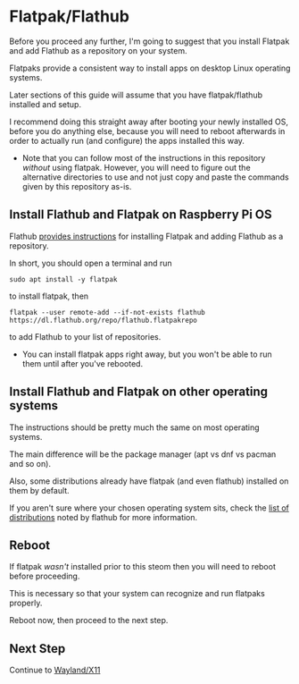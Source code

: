 # Flatpak/Flathub

Before you proceed any further, I'm going to suggest that you install Flatpak and add Flathub as a repository on your system.

Flatpaks provide a consistent way to install apps on desktop Linux operating systems.

Later sections of this guide will assume that you have flatpak/flathub installed and setup.

I recommend doing this straight away after booting your newly installed OS, before you do anything else, because you will need to reboot afterwards in order to actually run (and configure) the apps installed this way.

* Note that you can follow most of the instructions in this repository _without_ using flatpak. However, you will need to figure out the alternative directories to use and not just copy and paste the commands given by this repository as-is.

## Install Flathub and Flatpak on Raspberry Pi OS

Flathub [provides instructions](https://flathub.org/setup/Raspberry%20Pi%20OS) for installing Flatpak and adding Flathub as a repository.

In short, you should open a terminal and run

`sudo apt install -y flatpak`

to install flatpak, then

`flatpak --user remote-add --if-not-exists flathub https://dl.flathub.org/repo/flathub.flatpakrepo`

to add Flathub to your list of repositories.

* You can install flatpak apps right away, but you won't be able to run them until after you've rebooted.

## Install Flathub and Flatpak on other operating systems

The instructions should be pretty much the same on most operating systems.

The main difference will be the package manager (apt vs dnf vs pacman and so on).

Also, some distributions already have flatpak (and even flathub) installed on them by default.

If you aren't sure where your chosen operating system sits, check the [list of distributions](https://flathub.org/setup) noted by flathub for more information.

## Reboot

If flatpak _wasn't_ installed prior to this steom then you will need to reboot before proceeding.

This is necessary so that your system can recognize and run flatpaks properly.

Reboot now, then proceed to the next step.

## Next Step

Continue to [Wayland/X11](Wayland.md)
